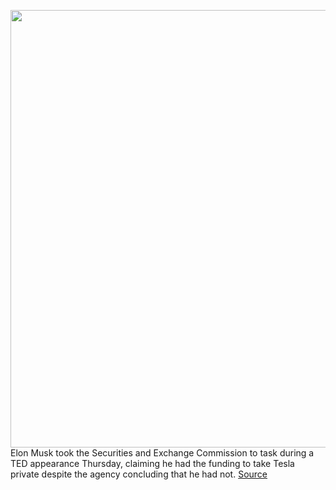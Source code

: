 <img src='https://cdn.vox-cdn.com/thumbor/-OCXiy8JGvIcvubfhx4qezkiul0=/0x0:2040x1360/1200x800/filters:focal(857x517:1183x843)/cdn.vox-cdn.com/uploads/chorus_image/image/70749610/acastro_191204_1777_elon_legal_0001.0.0.jpg' width='700px' /><br/>
Elon Musk took the Securities and Exchange Commission to task during a TED appearance Thursday, claiming he had the funding to take Tesla private despite the agency concluding that he had not.
<a href='https://www.theverge.com/2022/4/14/23025511/elon-musk-sec-funding-secured-tesla-twitter-ted'> Source <a/>